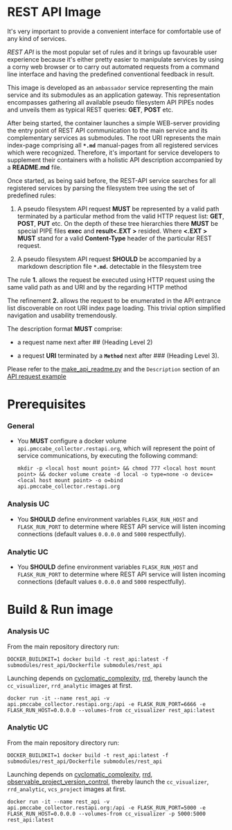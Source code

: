 # REST API Image

It's very important to provide a convenient interface for comfortable use of any kind of services.

*REST API* is the most popular set of rules and it brings up favourable user experience because it's either pretty easier to manipulate services by using a corny web browser or to carry out automated requests from a command line interface and having the predefined conventional feedback in result.

This image is developed as an `ambassador` service representing the main service and its submodules as an application gateway. This representation encompasses gathering all available pseudo filesystem API PIPEs nodes and unveils them as typical REST queries: **GET**, **POST** etc.

After being started, the container launches a simple WEB-server providing the entry point of REST API communication to the main service and its complementary services as submodules.
The root URI represents the main index-page comprising all **`*.md`** manual-pages from all registered services which were recognized. Therefore, it's important for service developers to supplement their containers with a holistic API description accompanied by a **README.md** file.

Once started, as being said before, the REST-API service searches for all registered services by parsing the filesystem tree using the set of predefined rules:

1. A pseudo filesystem API request **MUST** be represented by a valid path terminated by a particular method from the valid HTTP request list: **GET**, **POST**, **PUT** etc. On the depth of these tree hierarchies there **MUST** be special PIPE files **exec** and **result<.EXT >** resided. Where **<.EXT >** **MUST** stand for a valid **Content-Type** header of the particular REST request.

2. A pseudo filesystem API request **SHOULD** be accompanied by a markdown description file **`*.md`.** detectable in the filesystem tree

The rule **1.** allows the request be executed using HTTP request using the same valid path as and URI and by the regarding HTTP method

The refinement **2.** allows the request to be enumerated in the API entrance list discoverable on root URI index page loading. This trivial option simplified navigation and usability tremendously.

The description format **MUST** comprise:

* a request name next after ## (Heading Level 2)

* a request **URI** terminated by a **`Method`** next after ### (Heading Level 3).

Please refer to the [make_api_readme.py](../../cyclomatic_complexity/make_api_readme.py) and  the `Description` section of an [API request example](../../API/watch_list.json)


# Prerequisites

### General

- You **MUST** configure a docker volume `api.pmccabe_collector.restapi.org`, which will represent the point of service communications, by executing the following command:

    `mkdir -p <local host mount point> && chmod 777 <local host mount point> && docker volume create -d local -o type=none -o device=<local host mount point> -o o=bind api.pmccabe_collector.restapi.org`

### Analysis UC

- You **SHOULD** define environment variables `FLASK_RUN_HOST` and `FLASK_RUN_PORT` to determine where REST API service will listen incoming connections (default values `0.0.0.0` and `5000` respectfully).

### Analytic UC

- You **SHOULD** define environment variables `FLASK_RUN_HOST` and `FLASK_RUN_PORT` to determine where REST API service will listen incoming connections (default values `0.0.0.0` and `5000` respectfully).


# Build & Run image

### Analysis UC

From the main repository directory run:

`DOCKER_BUILDKIT=1 docker build -t rest_api:latest -f submodules/rest_api/Dockerfile submodules/rest_api`

Launching depends on [cyclomatic_complexity](../../cyclomatic_complexity), [rrd](../rrd), thereby launch the `cc_visualizer`, `rrd_analytic` images at first.

`docker run -it --name rest_api -v api.pmccabe_collector.restapi.org:/api -e FLASK_RUN_PORT=6666 -e FLASK_RUN_HOST=0.0.0.0 --volumes-from cc_visualizer rest_api:latest`


### Analytic UC

From the main repository directory run:

`DOCKER_BUILDKIT=1 docker build -t rest_api:latest -f submodules/rest_api/Dockerfile submodules/rest_api`

Launching depends on [cyclomatic_complexity](../../cyclomatic_complexity), [rrd](../rrd), [observable_project_version_control](../../observable_project_version_control), thereby launch the `cc_visualizer`, `rrd_analytic`, `vcs_project` images at first.

`docker run -it --name rest_api -v api.pmccabe_collector.restapi.org:/api -e FLASK_RUN_PORT=5000 -e FLASK_RUN_HOST=0.0.0.0 --volumes-from cc_visualizer -p 5000:5000 rest_api:latest`
